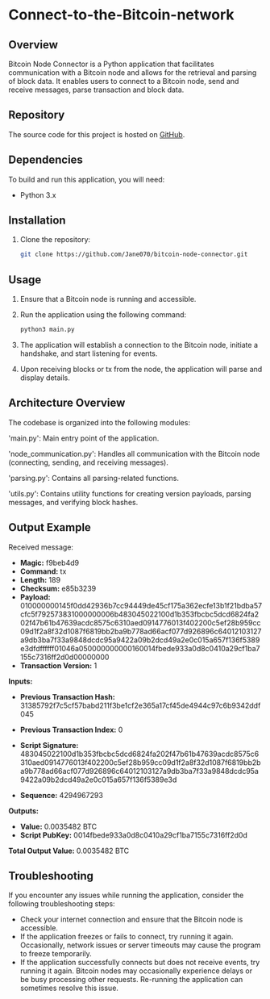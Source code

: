 # Connect-to-the-Bitcoin-network

## Overview

Bitcoin Node Connector is a Python application that facilitates communication with a Bitcoin node and allows for the retrieval and parsing of block data. It enables users to connect to a Bitcoin node, send and receive messages, parse transaction and block data.

## Repository

The source code for this project is hosted on [GitHub](https://github.com/your-username/bitcoin-node-connector).

## Dependencies

To build and run this application, you will need:

- Python 3.x


## Installation

1. Clone the repository:

   ```bash
   git clone https://github.com/Jane070/bitcoin-node-connector.git


## Usage

1. Ensure that a Bitcoin node is running and accessible.

2. Run the application using the following command:

    ```bash
    python3 main.py

3. The application will establish a connection to the Bitcoin node, initiate a handshake, and start listening for events.

4. Upon receiving blocks or tx from the node, the application will parse and display details.

## Architecture Overview

The codebase is organized into the following modules:

'main.py': Main entry point of the application.

'node_communication.py': Handles all communication with the Bitcoin node (connecting, sending, and receiving messages).

'parsing.py': Contains all parsing-related functions.

'utils.py': Contains utility functions for creating version payloads, parsing messages, and verifying block hashes.

## Output Example

Received message:  
- **Magic:** f9beb4d9  
- **Command:** tx  
- **Length:** 189  
- **Checksum:** e85b3239  
- **Payload:** 010000000145f0dd42936b7cc94449de45cf175a362ecfe13b1f21bdba57cfc5f792573831000000006b483045022100d1b353fbcbc5dcd6824fa202f47b61b47639acdc8575c6310aed0914776013f402200c5ef28b959cc09d1f2a8f32d1087f6819bb2ba9b778ad66acf077d926896c64012103127a9db3ba7f33a9848dcdc95a9422a09b2dcd49a2e0c015a657f136f5389e3dfdffffff01046a050000000000160014fbede933a0d8c0410a29cf1ba7155c7316ff2d0d00000000
- **Transaction Version:** 1

**Inputs:**  
- **Previous Transaction Hash:** 31385792f7c5cf57babd211f3be1cf2e365a17cf45de4944c97c6b9342ddf045  
- **Previous Transaction Index:** 0  
- **Script Signature:**  483045022100d1b353fbcbc5dcd6824fa202f47b61b47639acdc8575c6310aed0914776013f402200c5ef28b959cc09d1f2a8f32d1087f6819bb2ba9b778ad66acf077d926896c64012103127a9db3ba7f33a9848dcdc95a9422a09b2dcd49a2e0c015a657f136f5389e3d

- **Sequence:** 4294967293

**Outputs:**  
- **Value:** 0.0035482 BTC  
- **Script PubKey:** 0014fbede933a0d8c0410a29cf1ba7155c7316ff2d0d

**Total Output Value:** 0.0035482 BTC



## Troubleshooting

If you encounter any issues while running the application, consider the following troubleshooting steps:

- Check your internet connection and ensure that the Bitcoin node is accessible.
- If the application freezes or fails to connect, try running it again. Occasionally, network issues or server timeouts may cause the program to freeze temporarily.
- If the application successfully connects but does not receive events, try running it again. Bitcoin nodes may occasionally experience delays or be busy processing other requests. Re-running the application can sometimes resolve this issue.


